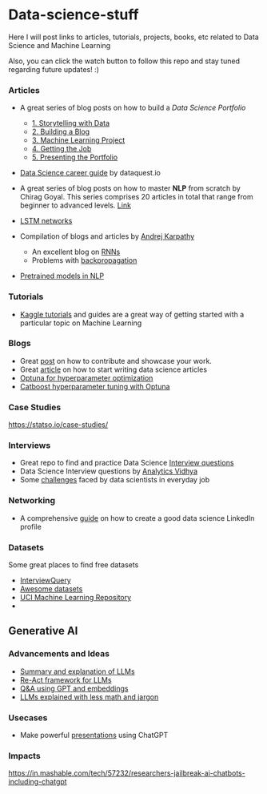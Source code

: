 # Data-science-stuff
Here I will post links to articles, tutorials, projects, books, etc related to Data Science and Machine Learning

Also, you can click the watch button to follow this repo and stay tuned regarding future updates! :)

### Articles
- A great series of blog posts on how to build a *Data Science Portfolio*
  - [1. Storytelling with Data](https://www.dataquest.io/blog/data-science-portfolio-project/)
  - [2. Building a Blog](https://www.dataquest.io/blog/how-to-setup-a-data-science-blog/)
  - [3. Machine Learning Project](https://www.dataquest.io/blog/data-science-portfolio-machine-learning/)
  - [4. Getting the Job](https://www.dataquest.io/blog/build-a-data-science-portfolio/)
  - [5. Presenting the Portfolio](https://www.dataquest.io/blog/how-to-share-data-science-portfolio/)
- [Data Science career guide](https://www.dataquest.io/blog/data-science-career-guide/) by dataquest.io

- A great series of blog posts on how to master **NLP** from scratch by Chirag Goyal. This series comprises 20 articles in total that range from beginner to advanced levels. [Link](https://www.analyticsvidhya.com/?s=step+by+step+guide+to+master+nlp)

- [LSTM networks](https://colah.github.io/posts/2015-08-Understanding-LSTMs/)
- Compilation of blogs and articles by [Andrej Karpathy](https://karpathy.ai/) 
  - An excellent blog on [RNNs](https://karpathy.github.io/2015/05/21/rnn-effectiveness/)
  - Problems with [backpropagation](https://karpathy.medium.com/yes-you-should-understand-backprop-e2f06eab496b)
- [Pretrained models in NLP](https://www.ruder.io/nlp-imagenet/)



### Tutorials
- [Kaggle tutorials](https://www.kaggle.com/learn) and guides are a great way of getting started with a particular topic on Machine Learning



### Blogs
- Great [post](https://medium.com/kaggle-blog/i-trained-a-model-what-is-next-d1ba1c560e26) on how to contribute and showcase your work. 
- Great [article](https://towardsdatascience.com/how-to-start-writing-for-data-science-12bcd0bb51f) on how to start writing data science articles
- [Optuna for hyperparameter optimization](https://medium.com/mlearning-ai/hyper-parameter-tuning-through-grid-search-and-optuna-2bd89a2ece06)
- [Catboost hyperparameter tuning with Optuna](https://forecastegy.com/posts/catboost-hyperparameter-tuning-guide-with-optuna/)


### Case Studies
https://statso.io/case-studies/



### Interviews
- Great repo to find and practice Data Science [Interview questions](https://github.com/alexeygrigorev/data-science-interviews)
- Data Science Interview questions by [Analytics Vidhya](https://www.analyticsvidhya.com/blog/2023/01/top-100-data-science-interview-questions/)
- Some [challenges](https://www.knowledgehut.com/blog/data-science/data-science-challenges) faced by data scientists in everyday job



### Networking
- A comprehensive [guide](https://www.kdnuggets.com/2019/11/data-science-linkedin-profile-guide.html) on how to create a good data science LinkedIn profile


### Datasets
Some great places to find free datasets
- [InterviewQuery](https://www.interviewquery.com/p/free-datasets)
- [Awesome datasets](https://github.com/awesomedata/awesome-public-datasets)
- [UCI Machine Learning Repository](https://archive.ics.uci.edu/datasets)
- 


## Generative AI
### Advancements and Ideas
- [Summary and explanation of LLMs](https://simonwillison.net/2023/Aug/3/weird-world-of-llms/#what-they-are)
- [Re-Act framework for LLMs](https://til.simonwillison.net/llms/python-react-pattern)
- [Q&A using GPT and embeddings](https://simonwillison.net/2023/Jan/13/semantic-search-answers/)
- [LLMs explained with less math and jargon](https://www.understandingai.org/p/large-language-models-explained-with)


### Usecases
- Make powerful [presentations](https://machinelearningmastery.com/creating-a-powerpoint-presentation-using-chatgpt) using ChatGPT

### Impacts
https://in.mashable.com/tech/57232/researchers-jailbreak-ai-chatbots-including-chatgpt
